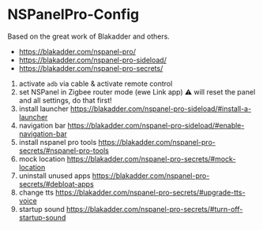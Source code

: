 # NSPanelPro-Config

Based on the great work of Blakadder and others.

- https://blakadder.com/nspanel-pro/
- https://blakadder.com/nspanel-pro-sideload/
- https://blakadder.com/nspanel-pro-secrets/


1. activate `adb` via cable & activate remote control
1. set NSPanel in Zigbee router mode (ewe Link app) ⚠️ will reset the panel and all settings, do that first!
1. install launcher https://blakadder.com/nspanel-pro-sideload/#install-a-launcher
1. navigation bar https://blakadder.com/nspanel-pro-sideload/#enable-navigation-bar
1. install nspanel pro tools https://blakadder.com/nspanel-pro-secrets/#nspanel-pro-tools
1. mock location https://blakadder.com/nspanel-pro-secrets/#mock-location
1. uninstall unused apps https://blakadder.com/nspanel-pro-secrets/#debloat-apps
1. change tts https://blakadder.com/nspanel-pro-secrets/#upgrade-tts-voice
1. startup sound https://blakadder.com/nspanel-pro-secrets/#turn-off-startup-sound
